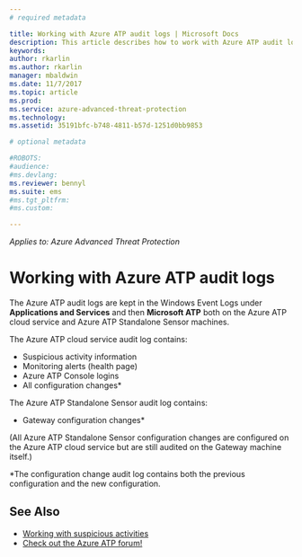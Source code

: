 ```yaml
---
# required metadata

title: Working with Azure ATP audit logs | Microsoft Docs
description: This article describes how to work with Azure ATP audit logs in the Windows Event Log.
keywords:
author: rkarlin
ms.author: rkarlin
manager: mbaldwin
ms.date: 11/7/2017
ms.topic: article
ms.prod:
ms.service: azure-advanced-threat-protection
ms.technology:
ms.assetid: 35191bfc-b748-4811-b57d-1251d0bb9853

# optional metadata

#ROBOTS:
#audience:
#ms.devlang:
ms.reviewer: bennyl
ms.suite: ems
#ms.tgt_pltfrm:
#ms.custom:

---
```


*Applies to: Azure Advanced Threat Protection*

# Working with Azure ATP audit logs

The Azure ATP audit logs are kept in the Windows Event Logs under **Applications and Services** and then **Microsoft ATP** both on the Azure ATP cloud service and Azure ATP Standalone Sensor machines.

The Azure ATP cloud service audit log contains:
-	Suspicious activity information
-	Monitoring alerts (health page)
-	Azure ATP Console logins
-	All configuration changes*

The Azure ATP Standalone Sensor audit log contains:
-	Gateway configuration changes* 

(All Azure ATP Standalone Sensor configuration changes are configured on the Azure ATP cloud service but are still audited on the Gateway machine itself.)

*The configuration change audit log contains both the previous configuration and the new configuration.


## See Also
- [Working with suspicious activities](working-with-suspicious-activities.md)
- [Check out the Azure ATP forum!](https://social.technet.microsoft.com/Forums/security/home?forum=mata)
